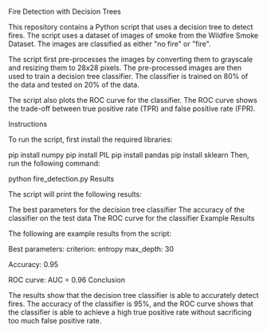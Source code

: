 Fire Detection with Decision Trees

This repository contains a Python script that uses a decision tree to detect fires. The script uses a dataset of images of smoke from the Wildfire Smoke Dataset. The images are classified as either "no fire" or "fire".

The script first pre-processes the images by converting them to grayscale and resizing them to 28x28 pixels. The pre-processed images are then used to train a decision tree classifier. The classifier is trained on 80% of the data and tested on 20% of the data.

The script also plots the ROC curve for the classifier. The ROC curve shows the trade-off between true positive rate (TPR) and false positive rate (FPR).

Instructions

To run the script, first install the required libraries:

pip install numpy
pip install PIL
pip install pandas
pip install sklearn
Then, run the following command:

python fire_detection.py
Results

The script will print the following results:

The best parameters for the decision tree classifier
The accuracy of the classifier on the test data
The ROC curve for the classifier
Example Results

The following are example results from the script:

Best parameters:
criterion: entropy
max_depth: 30

Accuracy: 0.95

ROC curve:
AUC = 0.96
Conclusion

The results show that the decision tree classifier is able to accurately detect fires. The accuracy of the classifier is 95%, and the ROC curve shows that the classifier is able to achieve a high true positive rate without sacrificing too much false positive rate.